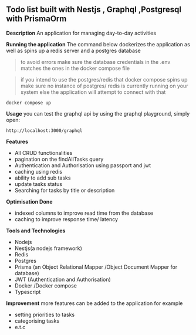 ## **Todo list built with Nestjs , Graphql ,Postgresql with PrismaOrm**
**Description**
An application for managing day-to-day activities

**Running the application**
   The command below dockerizes the application as well as spins up a redis server and a postgres database
   

> to avoid errors make sure the database credentials in the .env matches the ones in the docker compose file

> if you intend to  use the postgres/redis that docker compose spins up make sure no instance of postgres/ redis  is currently running on your system else the application will attempt to connect with that 

    docker compose up
 
**Usage**
you can test the graphql api by using the graphql playground, simply open:

    http://localhost:3000/graphql


**Features**

 - All CRUD functionalities
 - pagination on the  findAllTasks query
 - Authentication and Authorisation using passport and jwt
 - caching using redis
 - ability to add sub tasks
 - update tasks status
 - Searching for tasks by title or description 
   
  **Optimisation Done**
 
 - indexed columns to improve  read time from the database 
 -    caching to improve response time/ latency
   
   **Tools and Technologies**
   
 - Nodejs
 - Nestjs(a nodejs framework)
 - Redis
 - Postgres
 - Prisma (an Object Relational Mapper /Object Document Mapper for database)
 - JWT (Authentication and Authorisation)
 - Docker /Docker compose
 - Typescript

**Improvement**
more features can be added to the application for example

 - setting priorities to tasks
 - categorising tasks
 - e.t.c
